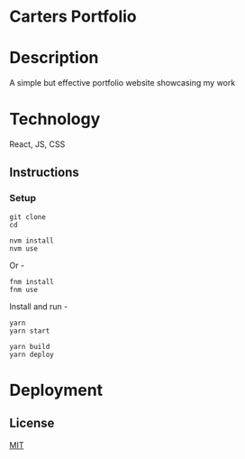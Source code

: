 # Carters Portfolio 



# Description 
A simple but effective portfolio website showcasing my work


# Technology 
React, JS, CSS


## Instructions



### Setup

```shell
git clone 
cd 
```


```shell
nvm install
nvm use
```

Or -

```shell
fnm install
fnm use
```

Install and run -

```shell
yarn
yarn start
```

```shell
yarn build
yarn deploy
```



# Deployment 



## License

[MIT](https://choosealicense.com/licenses/mit/)
